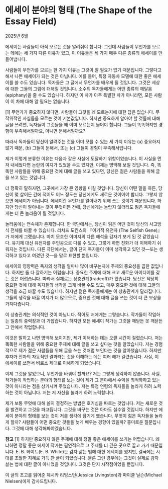 # 에세이 분야의 형태 (The Shape of the Essay Field)

2025년 6월

에세이는 사람들이 아직 모르는 것을 알려줘야 합니다. 그런데 사람들이 무언가를 모르는 데에는 세 가지 다른 이유가 있고, 이 이유들은 세 가지 매우 다른 종류의 에세이를 만들어냅니다.

사람들이 무언가를 모르는 한 가지 이유는 그것이 알 필요가 없기 때문입니다. 그렇다고 해서 나쁜 에세이가 되는 것은 아닙니다. 예를 들어, 특정 자동차 모델에 대한 좋은 에세이를 쓸 수도 있습니다. 독자들은 그 글에서 무언가를 배우게 될 것입니다. 그것은 세상에 대한 그들의 그림에 더해질 것입니다. 소수의 독자들에게는 어떤 종류의 깨달음(epiphany)을 줄 수도 있습니다. 하지만 이 차가 아주 특별한 차가 아니라면, 모든 사람이 이 차에 대해 알 필요는 없습니다.

[1]
무언가가 중요하지 않다면, 사람들이 그것을 왜 모르는지에 대한 답은 없습니다. 무작위적인 사실들을 모르는 것이 기본값입니다. 하지만 중요하게 알아야 할 것들에 대해 글을 쓰려면, 독자들이 그것들을 왜 이미 모르는지 물어야 합니다. 그들이 똑똑하지만 경험이 부족해서일까요, 아니면 둔해서일까요?

따라서 독자들이 당신이 알려주는 것을 이미 모를 수 있는 세 가지 이유는 (a) 중요하지 않기 때문, (b) 그들이 둔해서, 또는 (c) 그들이 경험이 부족해서입니다.

제가 이렇게 분류한 이유는 다음과 같은 사실에 도달하기 위함이었습니다. 이 사실을 먼저 내세웠다면 논란의 여지가 있었을 수도 있지만, 이제는 명백해 보일 것입니다. 즉, 똑똑한 사람들을 위해 중요한 것에 대해 글을 쓰고 있다면, 당신은 젊은 사람들을 위해 글을 쓰고 있는 것입니다.

더 정확히 말하자면, 그곳에서 가장 큰 영향을 미칠 것입니다. 당신이 어떤 말을 하든, 당신이 몇 살이든 간에 적어도 어느 정도는 당신에게도 새로운 것이어야 합니다. 그렇지 않으면 에세이가 아닙니다. 에세이란 무언가를 알아내기 위해 쓰는 것이기 때문입니다. 하지만 당신이 알아내는 것이 무엇이든 간에, 당신에게는 놀랍지 않더라도 젊은 독자들에게는 더 큰 놀라움이 될 것입니다.

놀라움에는 연속체가 존재합니다. 한 극단에서는, 당신이 읽은 어떤 것이 당신의 사고방식 전체를 바꿀 수 있습니다. 리처드 도킨스의 『이기적 유전자 (The Selfish Gene)』가 저에게 그랬습니다. 마치 모호한 이미지의 다른 해석을 갑자기 보게 된 것 같았습니다. 유기체 대신 유전자를 주인공으로 다룰 수 있고, 그렇게 하면 진화가 더 이해하기 쉬워지는 것입니다. 다른 극단에서는, 글이 단지 독자들이 이미 생각하고 있던 것—또는 생각하고 있다고 여겼던 것—을 말로 표현할 뿐입니다.

에세이의 영향력은 독자의 생각을 얼마나 많이 바꾸는지에 주제의 중요성을 곱한 값입니다. 하지만 둘 다 잘하기는 어렵습니다. 중요한 주제에 대해 크고 새로운 아이디어를 갖는 것은 어렵습니다. 따라서 실제로는 상충관계(tradeoff)가 있습니다. 당신은 적당히 중요한 것에 대해 독자들의 생각을 크게 바꿀 수도 있고, 매우 중요한 것에 대해 그들의 생각을 조금 바꿀 수도 있습니다. 하지만 젊은 독자들에게는 이 상충관계가 달라집니다. 그들의 생각을 바꿀 여지가 더 많으므로, 중요한 것에 대해 글을 쓰는 것이 더 큰 보상을 가져다줍니다.

이 상충관계는 의식적인 것이 아닙니다. 적어도 저에게는 그렇습니다. 작가들이 작업하는 일종의 중력장과 더 가깝습니다. 하지만 모든 에세이 작가는 그것을 깨닫든 못 깨닫든 그 안에서 작업합니다.

이것은 말하고 나면 명백해 보이지만, 제가 이해하는 데는 오랜 시간이 걸렸습니다. 저는 똑똑한 사람들을 위해 중요한 주제에 대해 글을 쓰고 싶다는 것을 알았습니다. 저는 경험적으로 제가 젊은 사람들을 위해 글을 쓰는 것처럼 보인다는 것을 알아챘습니다. 하지만 후자가 전자의 자동적인 결과라는 것을 이해하는 데는 여러 해가 걸렸습니다. 사실, 이 에세이를 쓰면서 비로소 제대로 이해하게 되었습니다.

이제 그것을 알았으니, 무언가를 바꿔야 할까요? 저는 그렇게 생각하지 않습니다. 사실, 작가들이 작업하는 분야의 형태를 보는 것이 제가 그 분야에서 수익을 최적화하고 있는 것이 아니라는 점을 상기시켜 주었습니다. 저는 특정 연령의 독자들을 놀라게 하려 노력하는 것이 아닙니다. 저는 저 자신을 놀라게 하려 노력합니다.

제가 보통 무엇에 대해 쓸지 결정하는 방법은 호기심을 따르는 것입니다. 저는 새로운 것을 발견하고 그것을 파고듭니다. 그것을 바꾸는 것은 아마도 실수일 것입니다. 하지만 에세이 분야의 형태를 보는 것이 저를 생각에 잠기게 했습니다. 무엇이 젊은 독자들을 놀라게 할까? 사람들이 어떤 중요한 것들을 늦게 배우는 경향이 있을까? 흥미로운 질문입니다. 그것에 대해 생각해봐야겠습니다.

**참고**
[1]
하지만 중요하지 않은 주제에 대해 정말 좋은 에세이를 쓰기는 어렵습니다. 왜냐하면 정말 좋은 에세이 작가는 필연적으로 그 주제를 더 깊은 곳으로 끌고 가기 때문입니다. E. B. 화이트(E. B. White)는 감자 삶는 법에 대한 에세이를 썼지만, 결국에는 시대를 초월한 지혜로 가득 찬 글이 되었습니다. 물론 그런 경우에는 그것이 실제로 감자 삶는 법에 대한 글이 아니었을 것입니다. 그것은 단지 시작점이었을 뿐입니다.

이 글의 초고를 읽어준 제시카 리빙스턴(Jessica Livingston)과 마이클 닐슨(Michael Nielsen)에게 감사드립니다.